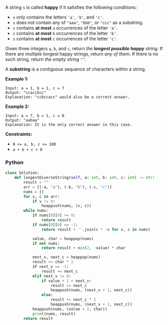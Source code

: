 A string  `s`  is called  **happy**  if it satisfies the following conditions:

- `s`  only contains the letters  `'a'`,  `'b'`, and  `'c'`.
- `s`  does not contain any of  `"aaa"`,  `"bbb"`, or  `"ccc"`  as a substring.
- `s`  contains  **at most**  `a`  occurrences of the letter  `'a'`.
- `s`  contains  **at most**  `b`  occurrences of the letter  `'b'`.
- `s`  contains  **at most**  `c`  occurrences of the letter  `'c'`.

Given three integers  `a`,  `b`, and  `c`, return  _the  **longest possible happy** string_. If there are multiple
longest happy strings, return  _any of them_. If there is no such string, return  _the empty string_ `""`.

A  **substring**  is a contiguous sequence of characters within a string.

**Example 1:**

```
Input: a = 1, b = 1, c = 7
Output: "ccaccbcc"
Explanation: "ccbccacc" would also be a correct answer.
```

**Example 2:**

```
Input: a = 7, b = 1, c = 0
Output: "aabaa"
Explanation: It is the only correct answer in this case.
```

**Constraints:**

- `0 <= a, b, c <= 100`
- `a + b + c > 0`

### Python

```py
class Solution:
    def longestDiverseString(self, a: int, b: int, c: int) -> str:
        result = ""
        arr = [(-a, "a"), (-b, "b"), (-c, "c")]
        nums = []
        for v, c in arr:
            if v != 0:
                heappush(nums, (v, c))
        while nums:
            if nums[0][0] >= 0:
                return result
            if nums[0][0] == -1:
                return result + ''.join(c * -v for v, c in nums)

            value, char = heappop(nums)
            if not nums:
                return result + min(2, -value) * char

            next_v, next_c = heappop(nums)
            result += char * 2
            if next_v == -1:
                result += next_c
            elif next_v != 0:
                if value + 2 < next_v:
                    result += next_c
                    heappush(nums, (next_v + 1, next_c))
                else:
                    result += next_c * 2
                    heappush(nums, (next_v + 2, next_c))
            heappush(nums, (value + 2, char))
            print(nums, result)
        return result
```